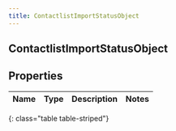 ```yaml
---
title: ContactlistImportStatusObject
---
```

## ContactlistImportStatusObject


## Properties

| Name | Type | Description | Notes |
| ------------ | ------------- | ------------- | ------------- |
{: class="table table-striped"}



